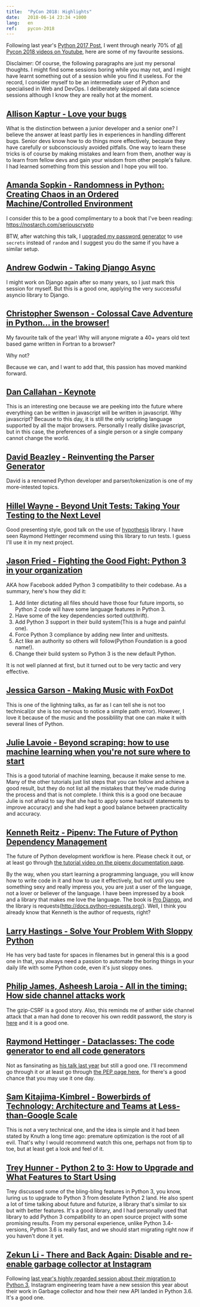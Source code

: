```yaml
---
title:  "PyCon 2018: Highlights"
date:   2018-06-14 23:34 +1000
lang:   en
ref:    pycon-2018
---
```


Following last year's [Python 2017 Post](/2017/pycon-2017.html), I went through nearly 70% of [all Pycon 2018 videos on Youtube](https://www.youtube.com/channel/UCsX05-2sVSH7Nx3zuk3NYuQ), here are some of my favourite sessions.

Disclaimer: Of course, the following paragraphs are just my personal thoughts. I might find some sessions boring while you may not, and I might have learnt something out of a session while you find it useless. For the record, I consider myself to be an intermediate user of Python and specialised in Web and DevOps. I deliberately skipped all data science sessions although I know they are really hot at the moment.

## [Allison Kaptur - Love your bugs](https://www.youtube.com/watch?v=HuuYwUxM-ZY)

What is the distinction between a junior developer and a senior one? I believe the answer at least partly lies in experiences in handling different bugs. Senior devs know how to do things more effectively, because they have carefully or subconsciously avoided pitfalls. One way to learn these tricks is of course by making mistakes and learn from them, another way is to learn from fellow devs and gain your wisdom from other people's failure. I had learned something from this session and I hope you will too.

## [Amanda Sopkin - Randomness in Python: Creating Chaos in an Ordered Machine/Controlled Environment](https://www.youtube.com/watch?v=EGF4G2feXx4)

I consider this to be a good complimentary to a book that I've been reading: https://nostarch.com/seriouscrypto

BTW, after watching this talk, I [upgraded my password generator](https://github.com/xiaket/etc/commit/88dca5e2b83dbf1c787c9071eb72ce5e04016f4c) to use `secrets` instead of `random` and I suggest you do the same if you have a similar setup.

## [Andrew Godwin - Taking Django Async](https://www.youtube.com/watch?v=-7taKQnndfo)

I might work on Django again after so many years, so I just mark this session for myself. But this is a good one, applying the very successful asyncio library to Django.

## [Christopher Swenson - Colossal Cave Adventure in Python... in the browser!](https://www.youtube.com/watch?v=RojaWIoBfOo)

My favourite talk of the year! Why will anyone migrate a 40+ years old text based game written in Fortran to a browser?

Why not?

Because we can, and I want to add that, this passion has moved mankind forward.

## [Dan Callahan - Keynote](https://www.youtube.com/watch?v=ITksU31c1WY)

This is an interesting one because we are peeking into the future where everything can be written in javascript will be written in javascript. Why javascript? Because to this day, it is still the only scripting language supported by all the major browsers. Personally I really dislike javascript, but in this case, the preferences of a single person or a single company cannot change the world.

## [David Beazley - Reinventing the Parser Generator](https://www.youtube.com/watch?v=zJ9z6Ge-vXs)

David is a renowned Python developer and parser/tokenization is one of my more-intested topics.

## [Hillel Wayne - Beyond Unit Tests: Taking Your Testing to the Next Level](https://www.youtube.com/watch?v=MYucYon2-lk)

Good presenting style, good talk on the use of [hypothesis](https://github.com/HypothesisWorks/hypothesis) library. I have seen Raymond Hettinger recommend using this library to run tests. I guess I'll use it in my next project.

## [Jason Fried - Fighting the Good Fight: Python 3 in your organization](https://www.youtube.com/watch?v=H4SS9yVWJYA)

AKA how Facebook added Python 3 compatibility to their codebase. As a summary, here's how they did it:

1. Add linter dictating all files should have those four future imports, so Python 2 code will have some language features in Python 3.
1. Have some of the key dependencies sorted out(thrift).
1. Add Python 3 support in their build system(This is a huge and painful one).
1. Force Python 3 compliance by adding new linter and unittests.
1. Act like an authority so others will follow(Python Foundation is a good name!).
1. Change their build system so Python 3 is the new default Python.

It is not well planned at first, but it turned out to be very tactic and very effective.

## [Jessica Garson - Making Music with FoxDot](https://www.youtube.com/watch?v=VJ0vibC_Hl0&t=462s)

This is one of the lightning talks, as far as I can tell she is not too technical(or she is too nervous to notice a simple path error). However, I love it because of the music and the possiblility that one can make it with several lines of Python.

## [Julie Lavoie - Beyond scraping: how to use machine learning when you're not sure where to start](https://www.youtube.com/watch?v=BwC01zoSRBc)

This is a good tutorial of machine learning, because it make sense to me. Many of the other tutorials just list steps that you can follow and achieve a good result, but they do not list all the mistakes that they've made during the process and that is not complete. I think this is a good one becauae Julie is not afraid to say that she had to apply some hacks(if statements to improve accuracy) and she had kept a good balance between practicality and accuracy.

## [Kenneth Reitz - Pipenv: The Future of Python Dependency Management](https://www.youtube.com/watch?v=GBQAKldqgZs)

The future of Python development workflow is here. Please check it out, or at least go through [the tutorial video on the pipenv documentation page](https://docs.pipenv.org).

By the way, when you start learning a programming language, you will know how to write code in it and how to use it effectively, but not until you see something sexy and really impress you, you are just a user of the language, not a lover or believer of the language. I have been impressed by a book and a library that makes me love the language. The book is [Pro Django](http://prodjango.com), and the library is requests(http://docs.python-requests.org/). Well, I think you already know that Kenneth is the author of requests, right?

## [Larry Hastings - Solve Your Problem With Sloppy Python](https://www.youtube.com/watch?v=Jd8ulMb6_ls)

He has very bad taste for spaces in filenames but in general this is a good one in that, you always need a passion to automate the boring things in your daily life with some Python code, even it's just sloppy ones.

## [Philip James, Asheesh Laroia - All in the timing: How side channel attacks work](https://www.youtube.com/watch?v=dT2xjgUInhQ)

The gzip-CSRF is a good story. Also, this reminds me of anther side channel attack that a man had done to recover his own reddit password, the story is [here](https://medium.freecodecamp.org/the-time-i-had-to-crack-my-own-reddit-password-a6077c0a13b4) and it is a good one.

## [Raymond Hettinger - Dataclasses: The code generator to end all code generators](https://www.youtube.com/watch?v=T-TwcmT6Rcw)

Not as fansinating as [his talk last year](https://www.youtube.com/watch?v=npw4s1QTmPg) but still a good one. I'll recommend go through it or at least go through [the PEP page here](https://www.python.org/dev/peps/pep-0557/), for there's a good chance that you may use it one day.

## [Sam Kitajima-Kimbrel - Bowerbirds of Technology: Architecture and Teams at Less-than-Google Scale](https://www.youtube.com/watch?v=0Z45gcIwwrQ)

This is not a very technical one, and the idea is simple and it had been stated by Knuth a long time ago: premature optimization is the root of all evil. That's why I would recommend watch this one, perhaps not from tip to toe, but at least get a look and feel of it.

## [Trey Hunner - Python 2 to 3: How to Upgrade and What Features to Start Using](https://www.youtube.com/watch?v=klaGx9Q_SOA)

Trey discussed some of the bling-bling features in Python 3, you know, luring us to upgrade to Python 3 from desolate Python 2 land. He also spent a lot of time talking about future and futurize, a library that's similar to six but with better features. It's a good library, and I had personally used that library to add Python 3 compatibility to an open source project with some promising results. From my personal experience, unlike Python 3.4- versions, Python 3.6 is really fast, and we should start migrating right now if you haven't done it yet.

## [Zekun Li - There and Back Again: Disable and re-enable garbage collector at Instagram](https://www.youtube.com/watch?v=WVnACT48CkE)

Following [last year's highly regarded session about their migration to Python 3](https://www.youtube.com/watch?v=66XoCk79kjM), Instagram engineering team have a new session this year about their work in Garbage collector and how their new API landed in Python 3.6. It's a good one.
